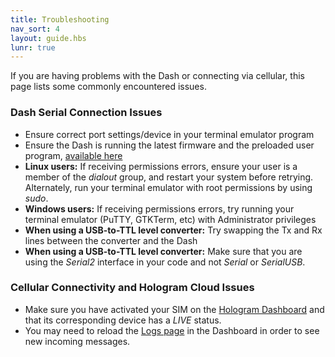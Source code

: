 ```yaml
---
title: Troubleshooting
nav_sort: 4
layout: guide.hbs
lunr: true
---
```


If you are having problems with the Dash or connecting via cellular, this page lists
some commonly encountered issues.

### Dash Serial Connection Issues

- Ensure correct port settings/device in your terminal emulator program
- Ensure the Dash is running the latest firmware and the preloaded user
  program, [available here](/docs/downloads)
- **Linux users:** If receiving permissions errors, ensure your user is a
  member of the *dialout* group, and restart your system before retrying.
  Alternately, run your terminal emulator with root permissions by using 
  *sudo*.
- **Windows users:** If receiving permissions errors, try running your terminal
  emulator (PuTTY, GTKTerm, etc) with Administrator privileges
- **When using a USB-to-TTL level converter:** Try
  swapping the Tx and Rx lines between the converter and the Dash
- **When using a USB-to-TTL level converter:**
  Make sure that you are using the *Serial2* interface in your code and 
  not *Serial* or *SerialUSB*.


### Cellular Connectivity and Hologram Cloud Issues

- Make sure you have activated your SIM on the [Hologram
  Dashboard](https://dashboard.hologram.io) and that its corresponding device
  has a *LIVE* status.
- You may need to reload the [Logs
  page](https://dashboard.hologram.io/devices/logs) in the Dashboard 
  in order to see new incoming messages.
